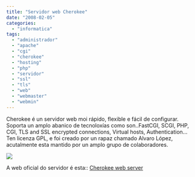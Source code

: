 ```yaml
---
title: "Servidor web Cherokee"
date: "2008-02-05"
categories: 
  - "informatica"
tags: 
  - "administrador"
  - "apache"
  - "cgi"
  - "cherokee"
  - "hosting"
  - "php"
  - "servidor"
  - "ssl"
  - "tls"
  - "web"
  - "webmaster"
  - "webmin"
---
```


Cherokee é un servidor web moi rápido, flexible e fácil de configurar. Soporta un amplo abanico de tecnoloxías como son..FastCGI, SCGI, PHP, CGI, TLS and SSL encrypted connections, Virtual hosts, Authentication... Ten licenza GPL, e foi creado por un rapaz chamado Alvaro López, acutalmente esta mantido por un amplo grupo de colaboradores.

[![](images/powered_by_cherokee-2.gif)](http://www.cherokee-project.com/)

A web oficial do servidor é esta:: [Cherokee web server](http://www.cherokee-project.com/)
